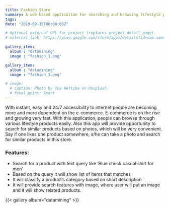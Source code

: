 ```yaml
---
title: Fashion Store
summary: A web based application for searching and browsing lifestyle products. Users can search with text and image. 
tags:
date: "2019-09-15T00:00:00Z"

# Optional external URL for project (replaces project detail page).
# external_link: https://play.google.com/store/apps/details?id=com.samsung.android.sdrawing&hl=en_US

gallery_item:
  album : "datamining"
  image : "fashion_1.png"

gallery_item:
  album : "datamining"
  image : "fashion_3.png"

# image:
  # caption: Photo by Toa Heftiba on Unsplash
  # focal_point: Smart
---
```


With instant, easy and 24/7 accessibility to internet people are becoming more and more dependent on the e-commerce. E-commerce is on the rise and growing very fast. With this application, people can browse through various lifestyle products easily. Also this app will provide opportunity to search for similar products based on photos, which will be very convenient. Say if one likes one product somewhere, s/he can take a photo and search for similar products in this store.

### Features:
- Search for a product with text query like ‘Blue check casual shirt for men’
- Based on the query it will show list of items that matches
- It will classify a product’s category based on short description
- It will provide search features with image, where user will put an image and it will show related products.

{{< gallery album="datamining" >}}

 
